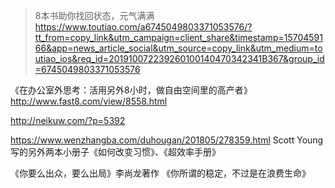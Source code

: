 >8本书助你找回状态，元气满满
https://www.toutiao.com/a6745049803371053576/?tt_from=copy_link&utm_campaign=client_share&timestamp=1570459166&app=news_article_social&utm_source=copy_link&utm_medium=toutiao_ios&req_id=201910072239260100140470342341B367&group_id=6745049803371053576


《在办公室外思考：活用另外8小时，做自由空间里的高产者》
http://www.fast8.com/view/8558.html

http://neikuw.com/?p=5392

https://www.wenzhangba.com/duhougan/201805/278359.html
Scott Young写的另外两本小册子《如何改变习惯》、《超效率手册》

《你要么出众，要么出局》李尚龙著作
《你所谓的稳定，不过是在浪费生命》
